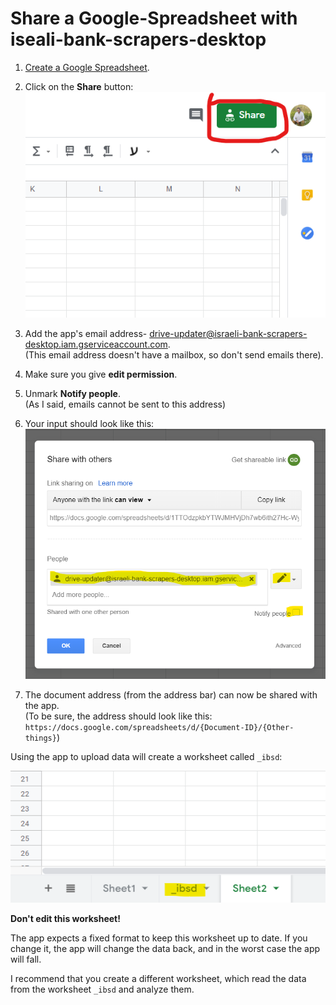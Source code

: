 # Share a Google-Spreadsheet with iseali-bank-scrapers-desktop

1. [Create a Google Spreadsheet](https://docs.google.com/spreadsheets/create).

2. Click on the **Share** button:  
![share](img/share.png)

3. Add the app's email address- drive-updater@israeli-bank-scrapers-desktop.iam.gserviceaccount.com.  
(This email address doesn't have a mailbox, so don't send emails there).

4. Make sure you give **edit permission**.

5. Unmark **Notify people**.  
(As I said, emails cannot be sent to this address)

6. Your input should look like this:  
![imput](img/insert-mail.png)

7. The document address (from the address bar) can now be shared with the app.  
(To be sure, the address should look like this: `https://docs.google.com/spreadsheets/d/{Document-ID}/{Other-things}`)

Using the app to upload data will create a worksheet called `_ibsd`:

![_ibsd sheet](img/_ibsd.png)

**Don't edit this worksheet!**

The app expects a fixed format to keep this worksheet up to date. If you change it, the app will change the data back, and in the worst case the app will fall.

I recommend that you create a different worksheet, which read the data from the worksheet `_ibsd` and analyze them.
